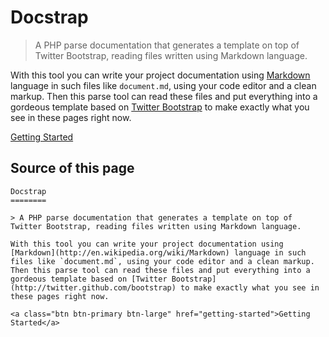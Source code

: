 Docstrap
========

> A PHP parse documentation that generates a template on top of Twitter Bootstrap, reading files written using Markdown language.

With this tool you can write your project documentation using [Markdown](http://en.wikipedia.org/wiki/Markdown) language in such files like `document.md`, using your code editor and a clean markup. Then this parse tool can read these files and put everything into a gordeous template based on [Twitter Bootstrap](http://twitter.github.com/bootstrap) to make exactly what you see in these pages right now.

<a class="btn btn-primary btn-large" href="getting-started">Getting Started</a>

## Source of this page

~~~
Docstrap
========

> A PHP parse documentation that generates a template on top of Twitter Bootstrap, reading files written using Markdown language.

With this tool you can write your project documentation using [Markdown](http://en.wikipedia.org/wiki/Markdown) language in such files like `document.md`, using your code editor and a clean markup. Then this parse tool can read these files and put everything into a gordeous template based on [Twitter Bootstrap](http://twitter.github.com/bootstrap) to make exactly what you see in these pages right now.

<a class="btn btn-primary btn-large" href="getting-started">Getting Started</a>
~~~